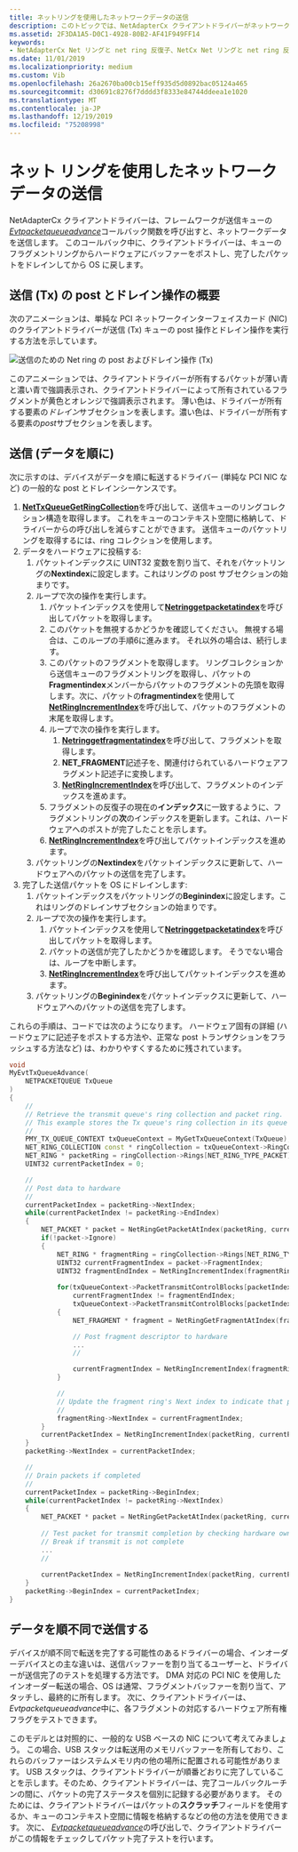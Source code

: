 ```yaml
---
title: ネットリングを使用したネットワークデータの送信
description: このトピックでは、NetAdapterCx クライアントドライバーがネットワークデータを送信するために、ネットリングと net ring 反復子を使用する方法について説明します。
ms.assetid: 2F3DA1A5-D0C1-4928-80B2-AF41F949FF14
keywords:
- NetAdapterCx Net リングと net ring 反復子、NetCx Net リングと net ring 反復子、NetAdapterCx PCI devices net ring、NetAdapterCx 非同期 i/o
ms.date: 11/01/2019
ms.localizationpriority: medium
ms.custom: Vib
ms.openlocfilehash: 26a2670ba00cb15eff935d5d0892bac05124a465
ms.sourcegitcommit: d30691c8276f7dddd3f8333e84744ddeea1e1020
ms.translationtype: MT
ms.contentlocale: ja-JP
ms.lasthandoff: 12/19/2019
ms.locfileid: "75208998"
---
```

# <a name="sending-network-data-with-net-rings"></a>ネット リングを使用したネットワーク データの送信

NetAdapterCx クライアントドライバーは、フレームワークが送信キューの[*Evtpacketqueueadvance*](https://docs.microsoft.com/windows-hardware/drivers/ddi/netpacketqueue/nc-netpacketqueue-evt_packet_queue_advance)コールバック関数を呼び出すと、ネットワークデータを送信します。 このコールバック中に、クライアントドライバーは、キューのフラグメントリングからハードウェアにバッファーをポストし、完了したパケットをドレインしてから OS に戻します。

## <a name="transmit-tx-post-and-drain-operation-overview"></a>送信 (Tx) の post とドレイン操作の概要

次のアニメーションは、単純な PCI ネットワークインターフェイスカード (NIC) のクライアントドライバーが送信 (Tx) キューの post 操作とドレイン操作を実行する方法を示しています。  

![送信のための Net ring の post およびドレイン操作 (Tx)](images/net_ring_post_and_drain_operations_tx.gif "送信のための Net ring の post およびドレイン操作 (Tx)")

このアニメーションでは、クライアントドライバーが所有するパケットが薄い青と濃い青で強調表示され、クライアントドライバーによって所有されているフラグメントが黄色とオレンジで強調表示されます。 薄い色は、ドライバーが所有する要素の*ドレイン*サブセクションを表します。濃い色は、ドライバーが所有する要素の*post*サブセクションを表します。

## <a name="sending-data-in-order"></a>送信 (データを順に)

次に示すのは、デバイスがデータを順に転送するドライバー (単純な PCI NIC など) の一般的な post とドレインシーケンスです。

1. [**NetTxQueueGetRingCollection**](https://docs.microsoft.com/windows-hardware/drivers/ddi/nettxqueue/nf-nettxqueue-nettxqueuegetringcollection)を呼び出して、送信キューのリングコレクション構造を取得します。 これをキューのコンテキスト空間に格納して、ドライバーからの呼び出しを減らすことができます。 送信キューのパケットリングを取得するには、ring コレクションを使用します。
2. データをハードウェアに投稿する:        
    1. パケットインデックスに UINT32 変数を割り当て、それをパケットリングの**Nextindex**に設定します。これはリングの post サブセクションの始まりです。
    2. ループで次の操作を実行します。
        1. パケットインデックスを使用して[**Netringgetpacketatindex**](https://docs.microsoft.com/windows-hardware/drivers/ddi/ring/nf-ring-netringgetpacketatindex)を呼び出してパケットを取得します。
        2. このパケットを無視するかどうかを確認してください。 無視する場合は、このループの手順6に進みます。 それ以外の場合は、続行します。
        3. このパケットのフラグメントを取得します。 リングコレクションから送信キューのフラグメントリングを取得し、パケットの**Fragmentindex**メンバーからパケットのフラグメントの先頭を取得します。次に、パケットの**fragmentindex**を使用して[**NetRingIncrementIndex**](https://docs.microsoft.com/windows-hardware/drivers/ddi/ring/nf-ring-netringincrementindex)を呼び出して、パケットのフラグメントの末尾を取得します。
        4. ループで次の操作を実行します。
            1. [**Netringgetfragmentatindex**](https://docs.microsoft.com/windows-hardware/drivers/ddi/ring/nf-ring-netringgetpacketatindex)を呼び出して、フラグメントを取得します。
            2. **NET_FRAGMENT**記述子を、関連付けられているハードウェアフラグメント記述子に変換します。
            3. [**NetRingIncrementIndex**](https://docs.microsoft.com/windows-hardware/drivers/ddi/ring/nf-ring-netringincrementindex)を呼び出して、フラグメントのインデックスを進めます。
        5. フラグメントの反復子の現在の**インデックス**に一致するように、フラグメントリングの**次**のインデックスを更新します。これは、ハードウェアへのポストが完了したことを示します。
        6. [**NetRingIncrementIndex**](https://docs.microsoft.com/windows-hardware/drivers/ddi/ring/nf-ring-netringincrementindex)を呼び出してパケットインデックスを進めます。
    3. パケットリングの**Nextindex**をパケットインデックスに更新して、ハードウェアへのパケットの送信を完了します。
3. 完了した送信パケットを OS にドレインします:
    1. パケットインデックスをパケットリングの**Beginindex**に設定します。これはリングのドレインサブセクションの始まりです。
    2. ループで次の操作を実行します。
        1. パケットインデックスを使用して[**Netringgetpacketatindex**](https://docs.microsoft.com/windows-hardware/drivers/ddi/ring/nf-ring-netringgetpacketatindex)を呼び出してパケットを取得します。
        2. パケットの送信が完了したかどうかを確認します。 そうでない場合は、ループを中断します。
        3. [**NetRingIncrementIndex**](https://docs.microsoft.com/windows-hardware/drivers/ddi/ring/nf-ring-netringincrementindex)を呼び出してパケットインデックスを進めます。
    3. パケットリングの**Beginindex**をパケットインデックスに更新して、ハードウェアへのパケットの送信を完了します。

これらの手順は、コードでは次のようになります。 ハードウェア固有の詳細 (ハードウェアに記述子をポストする方法や、正常な post トランザクションをフラッシュする方法など) は、わかりやすくするために残されています。

```cpp
void
MyEvtTxQueueAdvance(
    NETPACKETQUEUE TxQueue
)
{
    //
    // Retrieve the transmit queue's ring collection and packet ring. 
    // This example stores the Tx queue's ring collection in its queue context space.
    //
    PMY_TX_QUEUE_CONTEXT txQueueContext = MyGetTxQueueContext(TxQueue);
    NET_RING_COLLECTION const * ringCollection = txQueueContext->RingCollection;
    NET_RING * packetRing = ringCollection->Rings[NET_RING_TYPE_PACKET];
    UINT32 currentPacketIndex = 0;

    //
    // Post data to hardware
    //      
    currentPacketIndex = packetRing->NextIndex;
    while(currentPacketIndex != packetRing->EndIndex)
    {
        NET_PACKET * packet = NetRingGetPacketAtIndex(packetRing, currentPacketIndex);        
        if(!packet->Ignore)
        {
            NET_RING * fragmentRing = ringCollection->Rings[NET_RING_TYPE_FRAGMENT];
            UINT32 currentFragmentIndex = packet->FragmentIndex;
            UINT32 fragmentEndIndex = NetRingIncrementIndex(fragmentRing, currentFragmentIndex + packet->FragmentCount - 1);
            
            for(txQueueContext->PacketTransmitControlBlocks[packetIndex]->numTxDescriptors = 0; 
                currentFragmentIndex != fragmentEndIndex; 
                txQueueContext->PacketTransmitControlBlocks[packetIndex]->numTxDescriptors++)
            {
                NET_FRAGMENT * fragment = NetRingGetFragmentAtIndex(fragmentRing, currentFragmentIndex);

                // Post fragment descriptor to hardware
                ...
                //

                currentFragmentIndex = NetRingIncrementIndex(fragmentRing, currentFragmentIndex);
            }

            //
            // Update the fragment ring's Next index to indicate that posting is complete and prepare for draining
            //
            fragmentRing->NextIndex = currentFragmentIndex;
        }
        currentPacketIndex = NetRingIncrementIndex(packetRing, currentPacketIndex);
    }
    packetRing->NextIndex = currentPacketIndex;

    //
    // Drain packets if completed
    //
    currentPacketIndex = packetRing->BeginIndex;
    while(currentPacketIndex != packetRing->NextIndex)
    {        
        NET_PACKET * packet = NetRingGetPacketAtIndex(packetRing, currentPacketIndex); 
        
        // Test packet for transmit completion by checking hardware ownership flags in the packet's last fragment
        // Break if transmit is not complete
        ...
        //
        
        currentPacketIndex = NetRingIncrementIndex(packetRing, currentPacketIndex);
    }
    packetRing->BeginIndex = currentPacketIndex;
}
```

## <a name="sending-data-out-of-order"></a>データを順不同で送信する

デバイスが順不同で転送を完了する可能性のあるドライバーの場合、インオーダーデバイスとの主な違いは、送信バッファーを割り当てるユーザーと、ドライバーが送信完了のテストを処理する方法です。 DMA 対応の PCI NIC を使用したインオーダー転送の場合、OS は通常、フラグメントバッファーを割り当て、アタッチし、最終的に所有します。 次に、クライアントドライバーは、 *Evtpacketqueueadvance*中に、各フラグメントの対応するハードウェア所有権フラグをテストできます。

このモデルとは対照的に、一般的な USB ベースの NIC について考えてみましょう。 この場合、USB スタックは転送用のメモリバッファーを所有しており、これらのバッファーはシステムメモリ内の他の場所に配置される可能性があります。 USB スタックは、クライアントドライバーが順番どおりに完了していることを示します。そのため、クライアントドライバーは、完了コールバックルーチンの間に、パケットの完了ステータスを個別に記録する必要があります。 そのためには、クライアントドライバーはパケットの**スクラッチ**フィールドを使用するか、キューのコンテキスト空間に情報を格納するなどの他の方法を使用できます。 次に、 [*Evtpacketqueueadvance*](https://docs.microsoft.com/windows-hardware/drivers/ddi/netpacketqueue/nc-netpacketqueue-evt_packet_queue_advance)の呼び出しで、クライアントドライバーがこの情報をチェックしてパケット完了テストを行います。 
